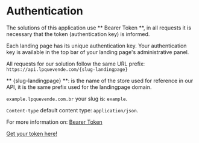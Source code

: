 # Authentication

The solutions of this application use ** Bearer Token **, in all requests it is necessary that the token (authentication key) is informed.

Each landing page has its unique authentication key. Your authentication key is available in the top bar of your landing page's administrative panel.

All requests for our solution follow the same URL prefix: `https://api.lpquevende.com/{slug-landingpage}`

** {slug-landingpage} **: is the name of the store used for reference in our API, it is the same prefix used for the landingpage domain.

`example.lpquevende.com.br` your slug is: `example`.   

`Content-type` default content type: `application/json`.

For more information on: [Bearer Token](https://swagger.io/docs/specification/authentication/bearer-authentication/)

[Get your token here!](https://app.lpqv.com.br/acesso/entrar)